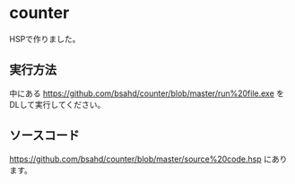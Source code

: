 # counter
HSPで作りました。
## 実行方法
中にある
https://github.com/bsahd/counter/blob/master/run%20file.exe
をDLして実行してください。
## ソースコード
https://github.com/bsahd/counter/blob/master/source%20code.hsp
にあります。
